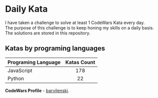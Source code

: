 # Daily Kata

I have taken a challenge to solve at least 1 CodeWars Kata every day.  
The purpose of this challenge is to keep honing my skills on a daily basis.  
The solutions are stored in this repository.

## Katas by programing languages

| Programing Language | Katas Count |
| ------------------- | :---------: |
| JavaScript          |         178 |
| Python              |          22 |


**CodeWars Profile** - [barvilenski](https://www.codewars.com/users/vbarv24).
